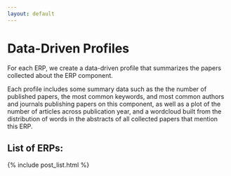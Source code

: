 ```yaml
---
layout: default
---
```


# Data-Driven Profiles

For each ERP, we create a data-driven profile that summarizes the papers collected about the ERP component.

Each profile includes some summary data such as the the number of published papers, the most common keywords, and most common authors and journals publishing papers on this component, as well as a plot of the number of articles across publication year, and a wordcloud built from the distribution of words in the abstracts of all collected papers that mention this ERP.

## List of ERPs:
{% include post_list.html %}
